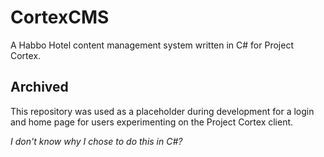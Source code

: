 # CortexCMS
A Habbo Hotel content management system written in C# for Project Cortex.

## Archived
This repository was used as a placeholder during development for a login and home page for users experimenting on the Project Cortex client.

_I don't know why I chose to do this in C#?_
